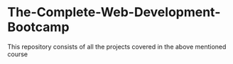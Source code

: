 # The-Complete-Web-Development-Bootcamp
This repository consists of all the projects covered in the above mentioned course

